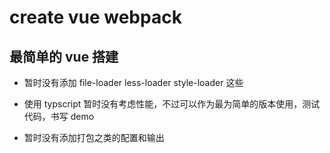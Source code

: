 # create vue webpack

## 最简单的 vue 搭建

- 暂时没有添加 file-loader less-loader style-loader 这些

- 使用 typscript 暂时没有考虑性能，不过可以作为最为简单的版本使用，测试代码，书写 demo

- 暂时没有添加打包之类的配置和输出
